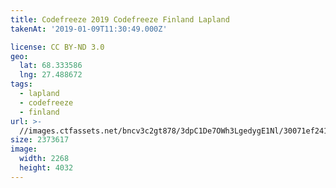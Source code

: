 ```yaml
---
title: Codefreeze 2019 Codefreeze Finland Lapland
takenAt: '2019-01-09T11:30:49.000Z'

license: CC BY-ND 3.0
geo:
  lat: 68.333586
  lng: 27.488672
tags:
  - lapland
  - codefreeze
  - finland
url: >-
  //images.ctfassets.net/bncv3c2gt878/3dpC1De7OWh3LgedygE1Nl/30071ef2417dc580c9f5153b89c9d669/codefreeze-2019-codefreeze-finland-lapland_31796854707_o
size: 2373617
image:
  width: 2268
  height: 4032
---
```

